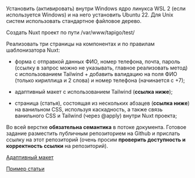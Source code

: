Установить (активировать) внутри Windows ядро линукса WSL 2 (если используется Windows) и на него установить Ubuntu 22. Для Unix систем использовать стандартное файловое дерево.

Создать Nuxt проект по пути /var/www/tapigo/test/

Реализовать три страницы на компонентах и по правилам шаблонизатора Nuxt:

  - форма с отправкой данных ФИО, номер телефона, почта, пароль (ссылку в запрос можно не указывать, главное реализовать метод) с использованием Tailwind + добавить валидацию на поля ФИО (только кириллица и 2 слова) и номер телефона (начинается с +7);

  - адаптивный макет с использованием Tailwind (**ссылка ниже**);
  
  - страница (статья), состоящая из нескольких абзацев (**ссылка ниже**) на ванильном CSS, используя каскадность, а также связь ванильного CSS и Tailwind (через @apply) внутри Nuxt проекта;

Во всей верстке **обязательна семантика** в потоке документа. Готовое задание разместить публичным репозиторием на Github и прислать ссылку на этот репозиторий (очень просим **проверить доступность и корректность ссылки** на репозиторий).

[Адаптивный макет](https://www.figma.com/file/xr4QN6eE3LmeyukF7VhwAF/test-EX?type=design&node-id=0-1&mode=design&t=Rc0jZEJ9lhpWHBSP-0)

[Пример статьи](https://journal.tapigo.ru/articles/benua-ideolog-novoi-xudozestvennoi-epoxi)
